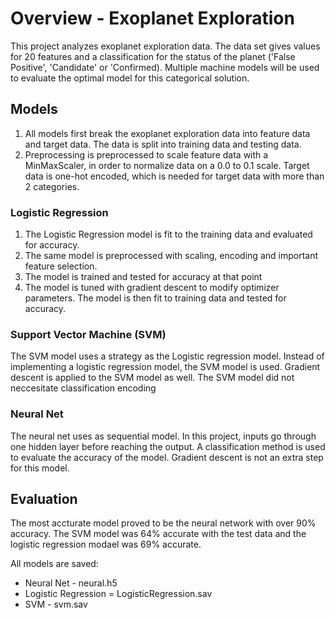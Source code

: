 # Overview - Exoplanet Exploration
This project analyzes exoplanet exploration data. The data set gives values for 20 features and a classification for the status of the planet ('False Positive', 'Candidate' or 'Confirmed). Multiple machine models will be used to evaluate the optimal model for this categorical solution.

## Models
1. All models first break the exoplanet exploration data into feature data and target data. The data is split into training data and testing data.
2. Preprocessing is preprocessed to scale feature data with a MinMaxScaler, in order to normalize data on a 0.0 to 0.1 scale. Target data is one-hot encoded, which is needed for target data with more than 2 categories.

### Logistic Regression
1. The Logistic Regression model is fit to the training data and evaluated for accuracy.
2. The same model is preprocessed with scaling, encoding and important feature selection.
3. The model is trained and tested for accuracy at that point
4. The model is tuned with gradient descent to modify optimizer parameters. The model is then fit to training data and tested for accuracy.

### Support Vector Machine (SVM)
The SVM model uses a strategy as the Logistic regression model. Instead of implementing a logistic regression model, the SVM model is used. Gradient descent is applied to the SVM model as well. The SVM model did not neccesitate classification encoding

### Neural Net
The neural net uses as sequential model. In this project, inputs go through one hidden layer before reaching the output. A classification method is used to evaluate the accuracy of the model. Gradient descent is not an extra step for this model.

## Evaluation
The most accturate model proved to be the neural network with over 90% accuracy. The SVM model was 64% accurate with the test data and the logistic regression modael was 69% accurate.

All models are saved:
* Neural Net - neural.h5
* Logistic Regression = LogisticRegression.sav
* SVM - svm.sav